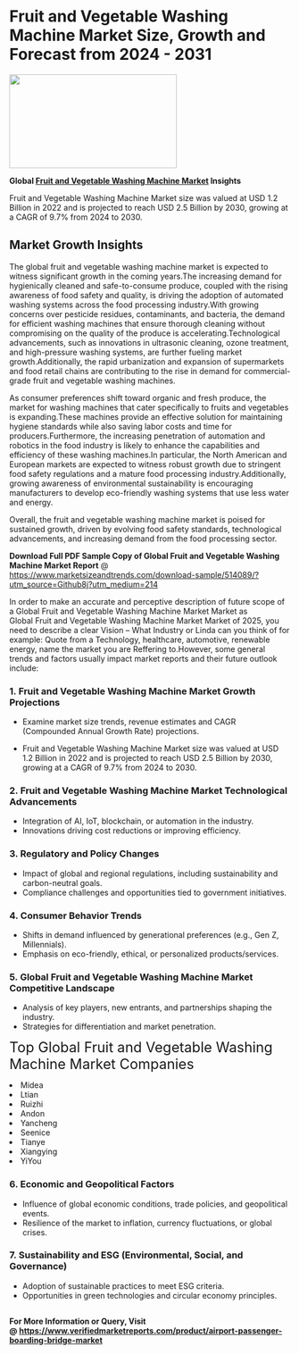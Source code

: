 <H1>Fruit and Vegetable Washing Machine Market Size, Growth and Forecast from 2024 - 2031</H1><img class="aligncenter size-medium wp-image-584254" src="https://thirdeyenews.in/wp-content/uploads/2024/09/Global-Market-Research-300x168.jpeg" alt="" width="300" height="168" /><p><strong>Global&nbsp;<a href="https://www.marketsizeandtrends.com/download-sample/514089/?utm_source=Github8j?utm_medium=214">Fruit and Vegetable Washing Machine Market</a> Insights</strong></p><p>Fruit and Vegetable Washing Machine Market size was valued at USD 1.2 Billion in 2022 and is projected to reach USD 2.5 Billion by 2030, growing at a CAGR of 9.7% from 2024 to 2030.</p><p><h2>Market Growth Insights</h2> <p>The global fruit and vegetable washing machine market is expected to witness significant growth in the coming years.The increasing demand for hygienically cleaned and safe-to-consume produce, coupled with the rising awareness of food safety and quality, is driving the adoption of automated washing systems across the food processing industry.With growing concerns over pesticide residues, contaminants, and bacteria, the demand for efficient washing machines that ensure thorough cleaning without compromising on the quality of the produce is accelerating.Technological advancements, such as innovations in ultrasonic cleaning, ozone treatment, and high-pressure washing systems, are further fueling market growth.Additionally, the rapid urbanization and expansion of supermarkets and food retail chains are contributing to the rise in demand for commercial-grade fruit and vegetable washing machines.</p> <p>As consumer preferences shift toward organic and fresh produce, the market for washing machines that cater specifically to fruits and vegetables is expanding.These machines provide an effective solution for maintaining hygiene standards while also saving labor costs and time for producers.Furthermore, the increasing penetration of automation and robotics in the food industry is likely to enhance the capabilities and efficiency of these washing machines.In particular, the North American and European markets are expected to witness robust growth due to stringent food safety regulations and a mature food processing industry.Additionally, growing awareness of environmental sustainability is encouraging manufacturers to develop eco-friendly washing systems that use less water and energy.</p> <p>Overall, the fruit and vegetable washing machine market is poised for sustained growth, driven by evolving food safety standards, technological advancements, and increasing demand from the food processing sector.</p> <p><span class=""><strong>Download Full PDF Sample Copy of Global Fruit and Vegetable Washing Machine Market Report</strong> @ <a href="https://www.marketsizeandtrends.com/download-sample/514089/?utm_source=Github8j?utm_medium=214" target="_blank">https://www.marketsizeandtrends.com/download-sample/514089/?utm_source=Github8j?utm_medium=214</a></span></p><p>In order to make an accurate and perceptive description of future scope of a Global&nbsp;Fruit and Vegetable Washing Machine Market Market as Global&nbsp;Fruit and Vegetable Washing Machine Market Market of 2025, you need to describe a clear Vision &ndash; What Industry or Linda can you think of for example: Quote from a Technology, healthcare, automotive, renewable energy, name the market you are Reffering to.However, some general trends and factors usually impact market reports and their future outlook include:</p><h3>1.&nbsp;<strong>Fruit and Vegetable Washing Machine Market Growth Projections</strong></h3><ul><li>Examine market size trends, revenue estimates and CAGR (Compounded Annual Growth Rate) projections.</li><li><p>Fruit and Vegetable Washing Machine Market size was valued at USD 1.2 Billion in 2022 and is projected to reach USD 2.5 Billion by 2030, growing at a CAGR of 9.7% from 2024 to 2030.</p></li></ul><h3>2.&nbsp;<strong>Fruit and Vegetable Washing Machine Market Technological Advancements</strong></h3><ul><li>Integration of AI, IoT, blockchain, or automation in the industry.</li><li>Innovations driving cost reductions or improving efficiency.</li></ul><h3>3.&nbsp;<strong>Regulatory and Policy Changes</strong></h3><ul><li>Impact of global and regional regulations, including sustainability and carbon-neutral goals.</li><li>Compliance challenges and opportunities tied to government initiatives.</li></ul><h3>4.&nbsp;<strong>Consumer Behavior Trends</strong></h3><ul><li>Shifts in demand influenced by generational preferences (e.g., Gen Z, Millennials).</li><li>Emphasis on eco-friendly, ethical, or personalized products/services.</li></ul><h3>5.&nbsp;<strong>Global Fruit and Vegetable Washing Machine Market Competitive Landscape</strong></h3><ul><li>Analysis of key players, new entrants, and partnerships shaping the industry.</li><li>Strategies for differentiation and market penetration.</li></ul><p data-pm-slice="1 1 []"><span style="color: inherit; font-family: inherit; font-size: 25px;">Top Global Fruit and Vegetable Washing Machine Market Companies</span></p><div class="" data-test-id=""><p><li>Midea</li><li> Ltian</li><li> Ruizhi</li><li> Andon</li><li> Yancheng</li><li> Seenice</li><li> Tianye</li><li> Xiangying</li><li> YiYou</li></p></div><h3>6.&nbsp;<strong>Economic and Geopolitical Factors</strong></h3><ul><li>Influence of global economic conditions, trade policies, and geopolitical events.</li><li>Resilience of the market to inflation, currency fluctuations, or global crises.</li></ul><h3>7.&nbsp;<strong>Sustainability and ESG (Environmental, Social, and Governance)</strong></h3><ul><li>Adoption of sustainable practices to meet ESG criteria.</li><li>Opportunities in green technologies and circular economy principles.</li></ul><h2><strong style="font-size: 14px;">For More Information or Query, Visit @&nbsp;</strong><a style="background-color: #ffffff; font-size: 14px;" href="https://www.marketsizeandtrends.com/report/fruit-and-vegetable-washing-machine-market/" target="_blank">https://www.verifiedmarketreports.com/product/airport-passenger-boarding-bridge-market</a></h2>